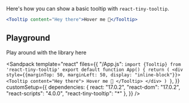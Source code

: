 Here's how you can show a basic tooltip with `react-tiny-tooltip`.

```jsx
<Tooltip content="Hey there">Hover me 🙌</Tooltip>
```

## Playground

Play around with the library here

<Sandpack
template="react"
files={{
	"/App.js": `import {Tooltip} from 'react-tiny-tooltip'
	export default function App() {
	return (
		<div style={{marginTop: 50, marginLeft: 50, display: "inline-block"}}>
			<Tooltip content="Hey there">
				Hover me 🙌
			</Tooltip>
		</div>
)
}`,
}}
customSetup={{
	dependencies: {
		react: "17.0.2",
		"react-dom": "17.0.2",
		"react-scripts": "4.0.0",
		"react-tiny-tooltip": "*"
	},
	}}
/>
